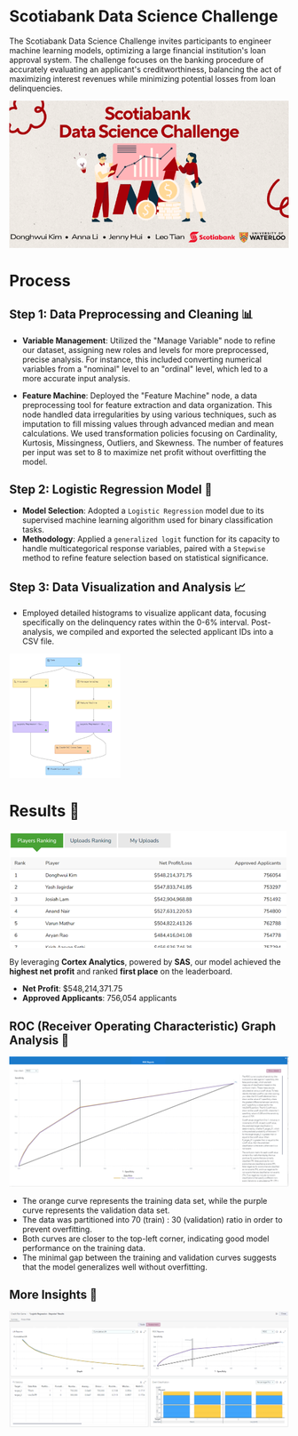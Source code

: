 # Scotiabank Data Science Challenge
The Scotiabank Data Science Challenge invites participants to engineer machine learning models, optimizing a large financial institution's loan approval system. The challenge focuses on the banking procedure of accurately evaluating an applicant's creditworthiness, balancing the act of maximizing interest revenues while minimizing potential losses from loan delinquencies.

<img src='./images/scotiabank-challenge.png'>


# Process
## Step 1: Data Preprocessing and Cleaning 📊
- **Variable Management**: Utilized the "Manage Variable" node to refine our dataset, assigning new roles and levels for more preprocessed, precise analysis. For instance, this included converting numerical variables from a "nominal" level to an "ordinal" level, which led to a more accurate input analysis.

- **Feature Machine**: Deployed the "Feature Machine" node, a data preprocessing tool for feature extraction and data organization. This node handled data irregularities by using various techniques, such as imputation to fill missing values through advanced median and mean calculations. We used transformation policies focusing on Cardinality, Kurtosis, Missingness, Outliers, and Skewness. The number of features per input was set to 8 to maximize net profit without overfitting the model.

## Step 2: Logistic Regression Model 🧠
- **Model Selection**: Adopted a `Logistic Regression` model due to its supervised machine learning algorithm used for binary classification tasks.
- **Methodology**: Applied a `generalized logit` function for its capacity to handle multicategorical response variables, paired with a `Stepwise` method to refine feature selection based on statistical significance.

## Step 3: Data Visualization and Analysis 📈
- Employed detailed histograms to visualize applicant data, focusing specifically on the delinquency rates within the 0-6% interval. Post-analysis, we compiled and exported the selected applicant IDs into a CSV file.

<img src="./images/pipeline-nodes.png" width="200">


# Results 🥇
<img src="./images/rank.png" width="500">

By leveraging **Cortex Analytics**, powered by **SAS**, our model achieved the **highest net profit** and ranked **first place** on the leaderboard.
- **Net Profit**: $548,214,371.75
- **Approved Applicants**: 756,054 applicants

## ROC (Receiver Operating Characteristic) Graph Analysis 📝
<img src="./images/roc.png">

- The orange curve represents the training data set, while the purple curve represents the validation data set.
- The data was partitioned into 70 (train) : 30 (validation) ratio in order to prevent overfitting.
- Both curves are closer to the top-left corner, indicating good model performance on the training data.
- The minimal gap between the training and validation curves suggests that the model generalizes well without overfitting.

## More Insights 🔎
<img src="./images/insight.png">
